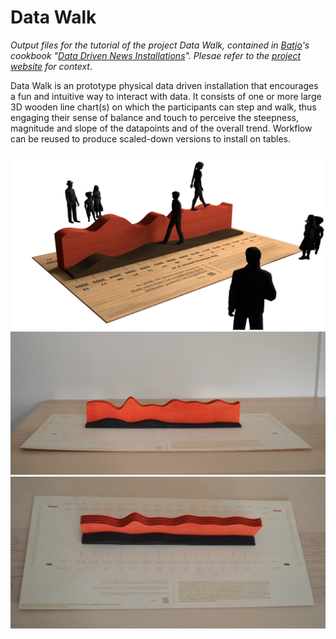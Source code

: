 # Data Walk
*Output files for the tutorial of the project Data Walk, contained in [Batjo](http://batjo.eu)'s cookbook "[Data Driven News Installations](http://batjo.eu/cookbook/data-walk/)". Plesae refer to the [project website](http://batjo.eu/cookbook) for context*.

Data Walk is an prototype physical data driven installation that encourages a fun and intuitive way to interact with data. It consists of one or more large 3D wooden line chart(s) on which the participants can step and walk, thus engaging their sense of balance and touch to perceive the steepness, magnitude and slope of the datapoints and of the overall trend. Workflow can be reused to produce scaled-down versions to install on tables.

![render-output](/final-output.png)
![prototype-output1](/prototype-output.png)
![prototype-output2](/protoype-output-2.jpg)
